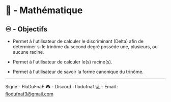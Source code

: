 # 🧮 - Mathématique

## ♾️ - Objectifs

- Permet à l'utilisateur de calculer le discriminant (Delta) afin de déterminer si le trinôme du second degré possède une, plusieurs, ou aucune racine.
- Permet à l'utilisateur de calculer le(s) racine(s).

- Permet à l'utilisateur de savoir la forme canonique du trinôme.

---

Signé - FloDuFnaF
🎮 - Discord : flodufnaf
💻 - Email : flodufnaf3@gmail.com
